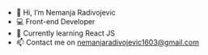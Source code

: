 - 👋 Hi, I’m Nemanja Radivojevic
- 💻 Front-end Developer
- 🌱 Currently learning React JS
- 📫 Contact me on nemanjaradivojevic1603@gmail.com

